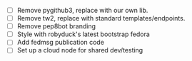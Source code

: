 - [ ] Remove pygithub3, replace with our own lib.
- [ ] Remove tw2, replace with standard templates/endpoints.
- [ ] Remove pep8bot branding
- [ ] Style with robyduck's latest bootstrap fedora
- [ ] Add fedmsg publication code
- [ ] Set up a cloud node for shared dev/testing
